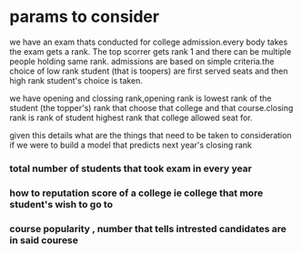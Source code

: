 # params to consider 
we have an exam thats conducted for college admission.every body takes the exam
gets a rank. The top scorrer gets rank 1 and there can be multiple people
holding same rank. 
admissions are based on simple criteria.the choice of low rank student (that is
toopers) are first served seats and then high rank student's choice is taken.

we have opening and clossing rank,opening rank is lowest rank of the student
(the topper's) rank that choose that college and that course.closing rank is
rank of student highest rank that college allowed seat for. 

given this details what are the things that need to be taken to consideration if 
we were to build a model that predicts next year's closing rank 


### total number of students that took exam in every year 
### how to reputation score of a college ie college that more student's wish to go to 
### course popularity , number that tells intrested candidates are in said courese 
